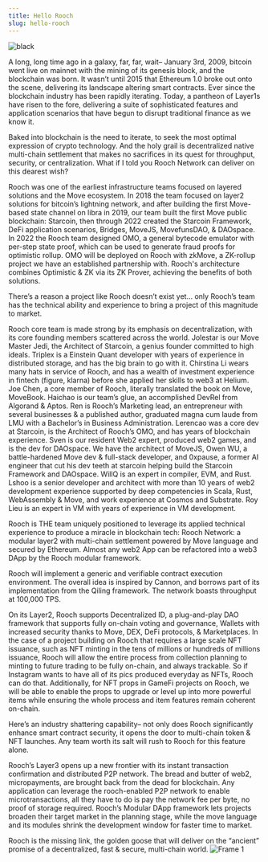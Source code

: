 ```yaml
---
title: Hello Rooch
slug: hello-rooch
---
```

![black](https://user-images.githubusercontent.com/99104408/220233003-f425bb91-47fa-44ba-8d2c-3a0fd10cb34d.jpg)

A long, long time ago in a galaxy, far, far, wait– January 3rd, 2009, bitcoin went live on mainnet with the mining of its genesis block, and the blockchain was born. It wasn’t until 2015 that Ethereum 1.0 broke out onto the scene, delivering its landscape altering smart contracts. Ever since the blockchain industry has been rapidly iterating. Today, a pantheon of Layer1s have risen to the fore, delivering a suite of sophisticated features and application scenarios that have begun to disrupt traditional finance as we know it.

Baked into blockchain is the need to iterate, to seek the most optimal expression of crypto technology. And the holy grail is decentralized native multi-chain settlement that makes no sacrifices in its quest for throughput, security, or centralization. What if I told you Rooch Network can deliver on this dearest wish?

Rooch was one of the earliest infrastructure teams focused on layered solutions and the Move ecosystem. In 2018 the team focused on layer2 solutions for bitcoin’s lightning network, and after building the first Move-based state channel on libra in 2019, our team built the first Move public blockchain: Starcoin, then through 2022 created the Starcoin Framework, DeFi application scenarios, Bridges, MoveJS, MovefunsDAO, & DAOspace. In 2022 the Rooch team designed OMO, a general bytecode emulator with per-step state proof, which can be used to generate fraud proofs for optimistic rollup. OMO will be deployed on Rooch with zkMove, a ZK-rollup project we have an established partnership with. Rooch's architecture combines Optimistic & ZK via its ZK Prover, achieving the benefits of both solutions. 

There’s a reason a project like Rooch doesn’t exist yet… only Rooch’s team has the technical ability and experience to bring a project of this magnitude to market. 

Rooch core team is made strong by its emphasis on decentralization, with its core founding members scattered across the world. Jolestar is our Move Master Jedi, the Architect of Starcoin, a genius founder committed to high ideals. Triplex is a Einstein Quant developer with years of experience in distributed storage, and has the big brain to go with it. Chirstina Li wears many hats in service of Rooch, and has a wealth of investment experience in fintech (figure, klarna) before she applied her skills to web3 at Helium. Joe Chen, a core member of Rooch, literally translated the book on Move, MoveBook. Haichao is our team’s glue, an accomplished DevRel from Algorand & Aptos. Ren is Rooch’s Marketing lead, an entrepreneur with several businesses & a published author, graduated magna cum laude from LMU with a Bachelor’s in Business Administration. Lerencao was a core dev at Starcoin, is the Architect of Rooch’s OMO, and has years of blockchain experience. Sven is our resident Web2 expert, produced web2 games, and is the dev for DAOspace. We have the architect of MoveJS, Owen WU, a battle-hardened Move dev & full-stack developer, and 0xpause, a former AI engineer that cut his dev teeth at starcoin helping build the Starcoin Framework and DAOspace. WillQ is an expert in compiler, EVM, and Rust. Lshoo is a senior developer and architect with more than 10 years of web2 development experience supported by deep competencies in Scala, Rust, WebAssembly & Move, and work experience at Cosmos and Substrate. Roy Lieu is an expert in VM with years of experience in VM development. 

Rooch is THE team uniquely positioned to leverage its applied technical experience to produce a miracle in blockchain tech: Rooch Network: a modular layer2 with multi-chain settlement powered by Move language and secured by Ethereum. Almost any web2 App can be refactored into a web3 DApp by the Rooch modular framework.  

Rooch will implement a generic and verifiable contract execution environment. The overall idea is inspired by Cannon, and borrows part of its implementation from the Qiling framework. The network boasts throughput at 100,000 TPS. 

On its Layer2, Rooch supports Decentralized ID, a plug-and-play DAO framework that supports fully on-chain voting and governance, Wallets with increased security thanks to Move, DEX, DeFi protocols, & Marketplaces. In the case of a project building on Rooch that requires a large scale NFT issuance, such as NFT minting in the tens of millions or hundreds of millions issuance, Rooch will allow the entire process from collection planning to minting to future trading to be fully on-chain, and always trackable. So if Instagram wants to have all of its pics produced everyday as NFTs, Rooch can do that. Additionally, for NFT props in GameFi projects on Rooch, we will be able to enable the props to upgrade or level up into more powerful items while ensuring the whole process and item features remain coherent on-chain.

Here’s an industry shattering capability–  not only does Rooch significantly enhance smart contract security, it opens the door to multi-chain token & NFT launches. Any team worth its salt will rush to Rooch for this feature alone. 

Rooch’s Layer3 opens up a new frontier with its instant transaction confirmation and distributed P2P network. The bread and butter of web2, micropayments, are brought back from the dead for blockchain. Any application can leverage the rooch-enabled P2P network to enable microtransactions, all they have to do is pay the network fee per byte, no proof of storage required. Rooch’s Modular DApp framework lets projects broaden their target market in the planning stage, while the move language and its modules shrink the development window for faster time to market. 

Rooch is the missing link, the golden goose that will deliver on the “ancient” promise of a decentralized, fast & secure, multi-chain world. 
![Frame 1](https://user-images.githubusercontent.com/99104408/220232974-f2d38315-9370-4918-88c1-0863d8bd6b1a.jpg)
